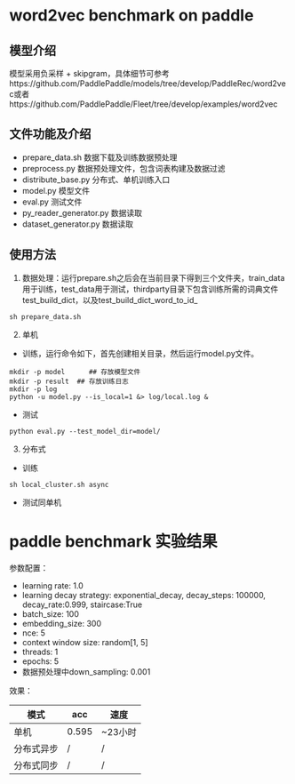 # word2vec benchmark on paddle

## 模型介绍
模型采用负采样 + skipgram，具体细节可参考https://github.com/PaddlePaddle/models/tree/develop/PaddleRec/word2vec或者https://github.com/PaddlePaddle/Fleet/tree/develop/examples/word2vec

## 文件功能及介绍
* prepare_data.sh 数据下载及训练数据预处理
* preprocess.py 数据预处理文件，包含词表构建及数据过滤
* distribute_base.py 分布式、单机训练入口
* model.py 模型文件
* eval.py 测试文件
* py_reader_generator.py 数据读取
* dataset_generator.py  数据读取

## 使用方法
1. 数据处理：运行prepare.sh之后会在当前目录下得到三个文件夹，train_data用于训练，test_data用于测试，thirdparty目录下包含训练所需的词典文件test_build_dict，以及test_build_dict_word_to_id_
```
sh prepare_data.sh
```
2. 单机
* 训练，运行命令如下，首先创建相关目录，然后运行model.py文件。
```
mkdir -p model      ## 存放模型文件
mkdir -p result  ## 存放训练日志
mkdir -p log
python -u model.py --is_local=1 &> log/local.log &
```
* 测试
```
python eval.py --test_model_dir=model/
```
3. 分布式
* 训练
```
sh local_cluster.sh async
```
* 测试同单机

# paddle benchmark 实验结果
参数配置：
* learning rate: 1.0
* learning decay strategy: exponential_decay, decay_steps: 100000, decay_rate:0.999, staircase:True
* batch_size: 100
* embedding_size: 300
* nce: 5
* context window size: random[1, 5]
* threads: 1
* epochs: 5
* 数据预处理中down_sampling: 0.001

效果：

模式 | acc |  速度  
-|-|-
单机 | 0.595 | ~23小时 |
分布式异步 | / | / |
分布式同步 | / | / |
